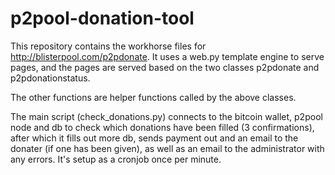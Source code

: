 p2pool-donation-tool
====================

This repository contains the workhorse files for http://blisterpool.com/p2pdonate. It uses a web.py template engine to serve pages, and the pages are served based on the two classes p2pdonate and p2pdonationstatus.

The other functions are helper functions called by the above classes.

The main script (check_donations.py) connects to the bitcoin wallet, p2pool node and db to check which donations have been filled (3 confirmations), after which it fills out more db, sends payment out and an email to the donater (if one has been given), as well as an email to the administrator with any errors. It's setup as a cronjob once per minute.
